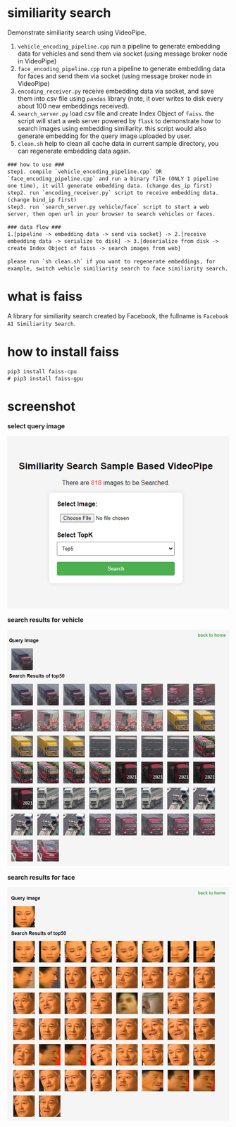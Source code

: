 # similiarity search #

Demonstrate similiarity search using VideoPipe.

1. `vehicle_encoding_pipeline.cpp` run a pipeline to generate embedding data for vehicles and send them via socket (using message broker node in VideoPipe)
1. `face_encoding_pipeline.cpp` run a pipeline to generate embedding data for faces and send them via socket (using message broker node in VideoPipe)
2. `encoding_receiver.py` receive embedding data via socket, and save them into csv file using `pandas` library (note, it over writes to disk every about 100 new embeddings received).
3. `search_server.py` load csv file and create Index Object of `faiss`. the script will start a web server powered by `flask` to demonstrate how to search images using embedding similiarity. this script would also generate embedding for the query image uploaded by user.
4. `clean.sh` help to clean all cache data in current sample directory, you can regenerate embedding data again.

```
### how to use ###
step1. compile `vehicle_encoding_pipeline.cpp` OR `face_encoding_pipeline.cpp` and run a binary file (ONLY 1 pipeline one time), it will generate embedding data. (change des_ip first)
step2. run `encoding_receiver.py` script to receive embedding data. (change bind_ip first)
step3. run `search_server.py vehicle/face` script to start a web server, then open url in your browser to search vehicles or faces.
```

```
### data flow ###
1.[pipeline -> embedding data -> send via socket] -> 2.[receive embedding data -> serialize to disk] -> 3.[deserialize from disk -> create Index Object of faiss -> search images from web]
```

```
please run `sh clean.sh` if you want to regenerate embeddings, for example, switch vehicle similiarity search to face similiarity search.
```

# what is faiss #
A library for similiarity search created by Facebook, the fullname is `Facebook AI Similiarity Search`.

# how to install faiss #
```
pip3 install faiss-cpu 
# pip3 install faiss-gpu
```

# screenshot #
**select query image**

![](../../doc/p44.png)

**search results for vehicle**

![](../../doc/p43.png)

**search results for face**

![](../../doc/p45.png)